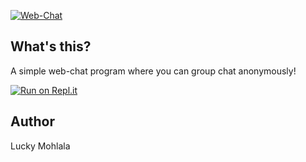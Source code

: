 [![Web-Chat](https://github-readme-stats.vercel.app/api/pin/?username=Pokelo97&repo=Web-Chat&theme=dark)](https://github.com/Pokelo97/Web-Chat)<br/>


## What's this?
A simple web-chat program where you can group chat anonymously!

[![Run on Repl.it](https://repl.it/badge/github/Pokelo97/Web-Chat)](https://repl.it/github/Pokelo97/Web-Chat)

## Author

Lucky Mohlala

<br>

